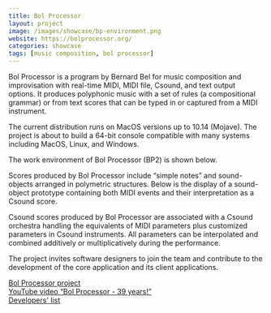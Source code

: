 ```yaml
---
title: Bol Processor
layout: project
image: /images/showcase/bp-environment.png
website: https://bolprocessor.org/
categories: showcase
tags: [music composition, bol processor]
---
```


Bol Processor is a program by Bernard Bel for music composition and improvisation with real-time MIDI, MIDI file, Csound, and text output options. It produces polyphonic music with a set of rules (a compositional grammar) or from text scores that can be typed in or captured from a MIDI instrument.

The current distribution runs on MacOS versions up to 10.14 (Mojave). The project is about to build a 64-bit console compatible with many systems including MacOS, Linux, and Windows.

The work environment of Bol Processor (BP2) is shown below.

Scores produced by Bol Processor include “simple notes” and sound-objects arranged in polymetric structures. Below is the display of a sound-object prototype containing both MIDI events and their interpretation as a Csound score.

Csound scores produced by Bol Processor are associated with a Csound orchestra handling the equivalents of MIDI parameters plus customized parameters in Csound instruments. All parameters can be interpolated and combined additively or multiplicatively during the performance.

The project invites software designers to join the team and contribute to the development of the core application and its client applications.

[Bol Processor project](https://bolprocessor.org/)  
[YouTube video “Bol Processor - 39 years!”](https://youtu.be/vJAD8HJbCe8)  
[Developers' list](https://sourceforge.net/projects/bolprocessor/lists/bolprocessor-devel)

